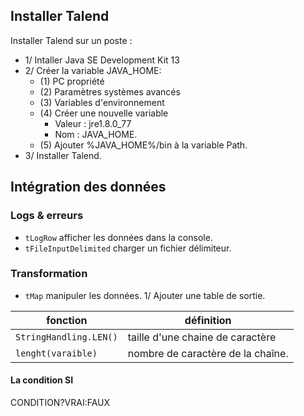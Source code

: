 ## Installer Talend

Installer Talend sur un poste :
* 1/ Intaller Java SE Development Kit 13
* 2/ Créer la variable JAVA_HOME:
	* (1) PC propriété 
	* (2) Paramètres systèmes avancés
	* (3) Variables d'environnement
	* (4) Créer une nouvelle variable 
		* Valeur  : jre1.8.0_77
		* Nom 	  : JAVA_HOME.
	* (5) Ajouter %JAVA_HOME%/bin à la variable Path.
* 3/ Installer Talend.

## Intégration des données

### Logs & erreurs

* `tLogRow` afficher les données dans la console.
* `tFileInputDelimited` charger un fichier délimiteur.

### Transformation

* `tMap` manipuler les données.
1/ Ajouter une table de sortie.

| fonction | définition |
|---|---| 
| `StringHandling.LEN()` | taille d'une chaine de caractère |
| `lenght(varaible)` | nombre de caractère de la chaîne. |

#### La condition SI

CONDITION?VRAI:FAUX
